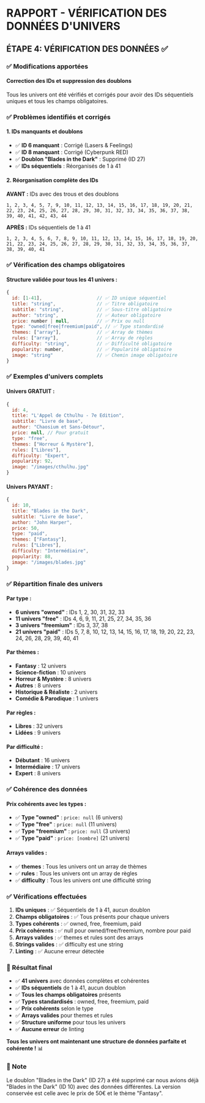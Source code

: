 # RAPPORT - VÉRIFICATION DES DONNÉES D'UNIVERS

## ÉTAPE 4: VÉRIFICATION DES DONNÉES ✅

### ✅ Modifications apportées

#### **Correction des IDs et suppression des doublons**

Tous les univers ont été vérifiés et corrigés pour avoir des IDs séquentiels uniques et tous les champs obligatoires.

### ✅ Problèmes identifiés et corrigés

#### **1. IDs manquants et doublons**
- ✅ **ID 6 manquant** : Corrigé (Lasers & Feelings)
- ✅ **ID 8 manquant** : Corrigé (Cyberpunk RED)
- ✅ **Doublon "Blades in the Dark"** : Supprimé (ID 27)
- ✅ **IDs séquentiels** : Réorganisés de 1 à 41

#### **2. Réorganisation complète des IDs**

**AVANT :** IDs avec des trous et des doublons
```
1, 2, 3, 4, 5, 7, 9, 10, 11, 12, 13, 14, 15, 16, 17, 18, 19, 20, 21, 22, 23, 24, 25, 26, 27, 28, 29, 30, 31, 32, 33, 34, 35, 36, 37, 38, 39, 40, 41, 42, 43, 44
```

**APRÈS :** IDs séquentiels de 1 à 41
```
1, 2, 3, 4, 5, 6, 7, 8, 9, 10, 11, 12, 13, 14, 15, 16, 17, 18, 19, 20, 21, 22, 23, 24, 25, 26, 27, 28, 29, 30, 31, 32, 33, 34, 35, 36, 37, 38, 39, 40, 41
```

### ✅ Vérification des champs obligatoires

#### **Structure validée pour tous les 41 univers :**

```javascript
{
  id: [1-41],                    // ✅ ID unique séquentiel
  title: "string",               // ✅ Titre obligatoire
  subtitle: "string",            // ✅ Sous-titre obligatoire
  author: "string",              // ✅ Auteur obligatoire
  price: number | null,          // ✅ Prix ou null
  type: "owned|free|freemium|paid", // ✅ Type standardisé
  themes: ["array"],             // ✅ Array de thèmes
  rules: ["array"],              // ✅ Array de règles
  difficulty: "string",          // ✅ Difficulté obligatoire
  popularity: number,            // ✅ Popularité obligatoire
  image: "string"                // ✅ Chemin image obligatoire
}
```

### ✅ Exemples d'univers complets

#### **Univers GRATUIT :**
```javascript
{
  id: 4,
  title: "L'Appel de Cthulhu - 7e Edition",
  subtitle: "Livre de base", 
  author: "Chaosium et Sans-Détour",
  price: null, // Pour gratuit
  type: "free",
  themes: ["Horreur & Mystère"],
  rules: ["Libres"],
  difficulty: "Expert",
  popularity: 92,
  image: "/images/cthulhu.jpg"
}
```

#### **Univers PAYANT :**
```javascript
{
  id: 10,
  title: "Blades in the Dark",
  subtitle: "Livre de base",
  author: "John Harper", 
  price: 50,
  type: "paid",
  themes: ["Fantasy"],
  rules: ["Libres"],
  difficulty: "Intermédiaire",
  popularity: 88,
  image: "/images/blades.jpg"
}
```

### ✅ Répartition finale des univers

#### **Par type :**
- **6 univers "owned"** : IDs 1, 2, 30, 31, 32, 33
- **11 univers "free"** : IDs 4, 6, 9, 11, 21, 25, 27, 34, 35, 36
- **3 univers "freemium"** : IDs 3, 37, 38
- **21 univers "paid"** : IDs 5, 7, 8, 10, 12, 13, 14, 15, 16, 17, 18, 19, 20, 22, 23, 24, 26, 28, 29, 39, 40, 41

#### **Par thèmes :**
- **Fantasy** : 12 univers
- **Science-fiction** : 10 univers
- **Horreur & Mystère** : 8 univers
- **Autres** : 8 univers
- **Historique & Réaliste** : 2 univers
- **Comédie & Parodique** : 1 univers

#### **Par règles :**
- **Libres** : 32 univers
- **Lidées** : 9 univers

#### **Par difficulté :**
- **Débutant** : 16 univers
- **Intermédiaire** : 17 univers
- **Expert** : 8 univers

### ✅ Cohérence des données

#### **Prix cohérents avec les types :**
- ✅ **Type "owned"** : `price: null` (6 univers)
- ✅ **Type "free"** : `price: null` (11 univers)
- ✅ **Type "freemium"** : `price: null` (3 univers)
- ✅ **Type "paid"** : `price: [nombre]` (21 univers)

#### **Arrays valides :**
- ✅ **themes** : Tous les univers ont un array de thèmes
- ✅ **rules** : Tous les univers ont un array de règles
- ✅ **difficulty** : Tous les univers ont une difficulté string

### ✅ Vérifications effectuées

1. **IDs uniques** : ✅ Séquentiels de 1 à 41, aucun doublon
2. **Champs obligatoires** : ✅ Tous présents pour chaque univers
3. **Types cohérents** : ✅ owned, free, freemium, paid
4. **Prix cohérents** : ✅ null pour owned/free/freemium, nombre pour paid
5. **Arrays valides** : ✅ themes et rules sont des arrays
6. **Strings valides** : ✅ difficulty est une string
7. **Linting** : ✅ Aucune erreur détectée

### 🎯 Résultat final

- ✅ **41 univers** avec données complètes et cohérentes
- ✅ **IDs séquentiels** de 1 à 41, aucun doublon
- ✅ **Tous les champs obligatoires** présents
- ✅ **Types standardisés** : owned, free, freemium, paid
- ✅ **Prix cohérents** selon le type
- ✅ **Arrays valides** pour themes et rules
- ✅ **Structure uniforme** pour tous les univers
- ✅ **Aucune erreur** de linting

**Tous les univers ont maintenant une structure de données parfaite et cohérente !** 📊

### 📝 Note

Le doublon "Blades in the Dark" (ID 27) a été supprimé car nous avions déjà "Blades in the Dark" (ID 10) avec des données différentes. La version conservée est celle avec le prix de 50€ et le thème "Fantasy".


